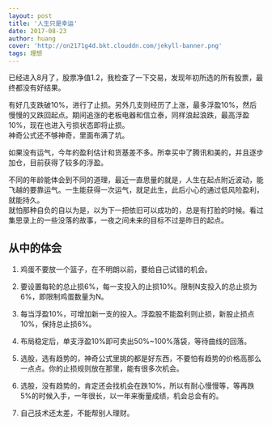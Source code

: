 ```yaml
---
layout: post
title: '人生只是幸运'
date: 2017-08-23
author: huang
cover: 'http://on2171g4d.bkt.clouddn.com/jekyll-banner.png'
tags: 理想
---
```


已经进入8月了，股票净值1.2，我检查了一下交易，发现年初所选的所有股票，最终都没有好结果。

有好几支跌破10%，进行了止损。另外几支则经历了上涨，最多浮盈10%，然后慢慢的又跌回起点。期间追涨的老板电器和信立泰，同样浪起浪跌，最高浮盈10%，现在也进入亏损状态即将止损。   
神奇公式还不够神奇，里面布满了坑。

如果没有运气，今年的盈利估计和货基差不多。所幸买中了腾讯和美的，并且逐步加仓，目前获得了较多的浮盈。

不同的年龄能体会到不同的道理，最近一直思量的就是，人生在起点附近波动，能飞越的要靠运气。一生能获得一次运气，就足此生，此后小心的通过低风险盈利，就能持久。  
就怕那种自负的自以为是，以为下一把依旧可以成功的，总是有打脸的时候。看过集思录上的一些没落的故事，一夜之间未来的目标不过是昨日的起点。

## 从中的体会 ##

1. 鸡蛋不要放一个篮子，在不明朗以前，要给自己试错的机会。

1. 要设置每轮的总止损6%，每一支投入的止损10%。限制N支投入的总止损为6%，即限制鸡蛋数量为N。

1. 每当浮盈10%，可增加新一支的投入。浮盈股不能盈利则止损，新股止损点10%，保持总止损6%。

1. 布局稳定后，单支浮盈10%即可卖出50%~100%落袋，等待曲线的回落。

1. 选股，选有趋势的，神奇公式里挑的都是好东西，不要怕有趋势的价格高那么一点点。你的止损规则放在那里，能有很多次机会。

1. 选股，没有趋势的，肯定还会找机会在跌10%，所以有耐心慢慢等，等再跌5%的时候入手，一年很长，以一年来衡量成绩，机会总会有的。

1. 自己技术还太差，不能帮别人理财。